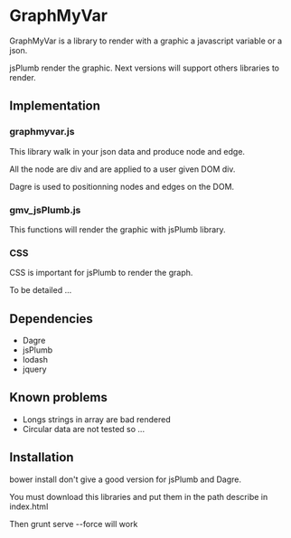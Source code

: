 # GraphMyVar

GraphMyVar is a library to render with a graphic a javascript variable or a json.

jsPlumb render the graphic.
Next versions will support others libraries to render.

## Implementation 
 
### graphmyvar.js

This library walk in your json data and produce node and edge.

All the node are div and are applied to a user given DOM div.

Dagre is used to positionning nodes and edges on the DOM.

### gmv_jsPlumb.js 

This functions will render the graphic with jsPlumb library.

### CSS

CSS is important for jsPlumb  to render the graph.

To be detailed ...


## Dependencies

* Dagre
* jsPlumb
* lodash
* jquery

## Known problems

* Longs strings in array are bad rendered
* Circular data are not tested so ...
 
## Installation

bower install don't give a good version for jsPlumb and Dagre.

You must download this libraries and put them in the path describe in index.html

Then grunt serve --force will work






